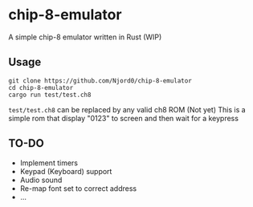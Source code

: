 # chip-8-emulator
A simple chip-8 emulator written in Rust (WIP)

## Usage
```
git clone https://github.com/Njord0/chip-8-emulator
cd chip-8-emulator
cargo run test/test.ch8
```
`test/test.ch8` can be replaced by any valid ch8 ROM (Not yet)
This is a simple rom that display "0123" to screen and then wait for a keypress

## TO-DO
* Implement timers
* Keypad (Keyboard) support
* Audio sound
* Re-map font set to correct address
* ...
